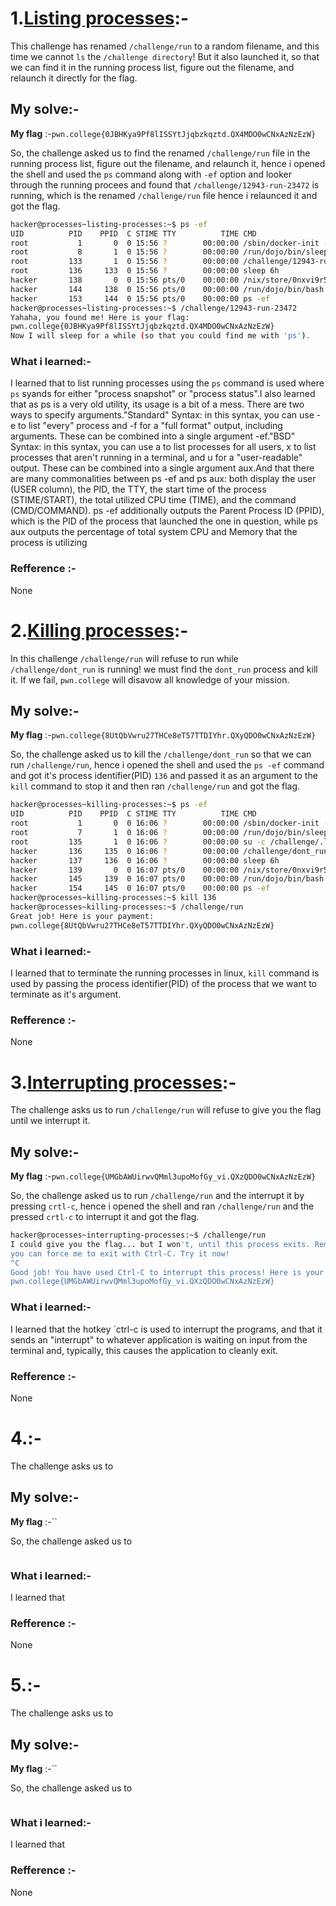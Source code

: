 # **1.<ins>Listing processes</ins>**:-
   This challenge has renamed `/challenge/run` to a random filename, and this time we cannot `ls` the `/challenge directory`! But it also launched it, so that we  can find it in the running process list, figure out the filename, and relaunch it directly for the flag.
## My solve:-
   **My flag** :-`pwn.college{0JBHKya9Pf8lISSYtJjqbzkqztd.QX4MDO0wCNxAzNzEzW}`

   So, the challenge asked us to find the renamed `/challenge/run` file in the running process list, figure out the filename, and relaunch it, hence i opened the shell and used the `ps` command along with `-ef` option and looker through the running procees and found that `/challenge/12943-run-23472` is running, which is the renamed `/challenge/run` file hence i relaunced it and got the flag.
   ```bash
   hacker@processes~listing-processes:~$ ps -ef
   UID          PID    PPID  C STIME TTY          TIME CMD
   root           1       0  0 15:56 ?        00:00:00 /sbin/docker-init -- /nix/var/nix/profiles/dojo-workspace/bin/dojo-i
  root           8       1  0 15:56 ?        00:00:00 /run/dojo/bin/sleep 6h
  root         133       1  0 15:56 ?        00:00:00 /challenge/12943-run-23472
  root         136     133  0 15:56 ?        00:00:00 sleep 6h
  hacker       138       0  0 15:56 pts/0    00:00:00 /nix/store/0nxvi9r5ymdlr2p24rjj9qzyms72zld1-bash-interactive-5.2p37/
  hacker       144     138  0 15:56 pts/0    00:00:00 /run/dojo/bin/bash --login
  hacker       153     144  0 15:56 pts/0    00:00:00 ps -ef
  hacker@processes~listing-processes:~$ /challenge/12943-run-23472
  Yahaha, you found me! Here is your flag:
  pwn.college{0JBHKya9Pf8lISSYtJjqbzkqztd.QX4MDO0wCNxAzNzEzW}
  Now I will sleep for a while (so that you could find me with 'ps').
   ```

### What i learned:-
   I learned that to list running processes using the `ps` command is used where `ps` syands for either "process snapshot" or "process status".I also learned that as ps is a very old utility, its usage is a bit of a mess. There are two ways to specify arguments."Standard" Syntax: in this syntax, you can use -e to list "every" process and -f for a "full format" output, including arguments. These can be combined into a single argument -ef."BSD" Syntax: in this syntax, you can use a to list processes for all users, x to list processes that aren't running in a terminal, and u for a "user-readable" output. These can be combined into a single argument aux.And that there are many commonalities between ps -ef and ps aux: both display the user (USER column), the PID, the TTY, the start time of the process (STIME/START), the total utilized CPU time (TIME), and the command (CMD/COMMAND). ps -ef additionally outputs the Parent Process ID (PPID), which is the PID of the process that launched the one in question, while ps aux outputs the percentage of total system CPU and Memory that the process is utilizing
   
### Refference :-
   None


# **2.<ins>Killing processes</ins>**:-
   In this challenge `/challenge/run` will refuse to run while `/challenge/dont_run` is running! we must find the `dont_run` process and kill it. If we fail, `pwn.college` will disavow all knowledge of your mission.
## My solve:-
   **My flag** :-`pwn.college{8UtQbVwru27THCe8eT57TTDIYhr.QXyQDO0wCNxAzNzEzW}`

   So, the challenge asked us to kill the `/challenge/dont_run` so that we can run `/challenge/run`, hence i opened the shell and used the `ps -ef` command and got it's process identifier(PID) `136` and passed it as an argument to the `kill` command to stop it and then ran `/challenge/run` and got the flag.
   ```bash
   hacker@processes~killing-processes:~$ ps -ef
   UID          PID    PPID  C STIME TTY          TIME CMD
   root           1       0  0 16:06 ?        00:00:00 /sbin/docker-init -- /nix/var/nix/profiles/dojo-workspace/bin/dojo-i
   root           7       1  0 16:06 ?        00:00:00 /run/dojo/bin/sleep 6h
   root         135       1  0 16:06 ?        00:00:00 su -c /challenge/.launcher hacker
   hacker       136     135  0 16:06 ?        00:00:00 /challenge/dont_run
   hacker       137     136  0 16:06 ?        00:00:00 sleep 6h
   hacker       139       0  0 16:07 pts/0    00:00:00 /nix/store/0nxvi9r5ymdlr2p24rjj9qzyms72zld1-bash-interactive-5.2p37/
   hacker       145     139  0 16:07 pts/0    00:00:00 /run/dojo/bin/bash --login
   hacker       154     145  0 16:07 pts/0    00:00:00 ps -ef
   hacker@processes~killing-processes:~$ kill 136
   hacker@processes~killing-processes:~$ /challenge/run
   Great job! Here is your payment:
   pwn.college{8UtQbVwru27THCe8eT57TTDIYhr.QXyQDO0wCNxAzNzEzW}
   ```

### What i learned:-
   I learned that to terminate the running processes in linux, `kill` command is used by passing the process identifier(PID) of the process that we want to terminate as it's argument.

### Refference :-
   None


# **3.<ins>Interrupting processes</ins>**:-
   The challenge asks us to run `/challenge/run` will refuse to give you the flag until we interrupt it.
## My solve:-
   **My flag** :-`pwn.college{UMGbAWUirwvQMml3upoMofGy_vi.QXzQDO0wCNxAzNzEzW}`

   So, the challenge asked us to run `/challenge/run` and the interrupt it by pressing `crtl-c`, hence i opened the shell and ran `/challenge/run` and the pressed `crtl-c` to interrupt it and got the flag.
   ```bash
   hacker@processes~interrupting-processes:~$ /challenge/run
   I could give you the flag... but I won't, until this process exits. Remember,
   you can force me to exit with Ctrl-C. Try it now!
   ^C
   Good job! You have used Ctrl-C to interrupt this process! Here is your flag:
   pwn.college{UMGbAWUirwvQMml3upoMofGy_vi.QXzQDO0wCNxAzNzEzW}
   ```

### What i learned:-
   I learned that the hotkey `ctrl-c is used to interrupt the programs, and that it sends an "interrupt" to whatever application is waiting on input from the terminal and, typically, this causes the application to cleanly exit.

### Refference :-
   None


# **4.<ins></ins>**:-
   The challenge asks us to 
## My solve:-
   **My flag** :-``

   So, the challenge asked us to
   ```bash
  
   ```

### What i learned:-
   I learned that 

### Refference :-
   None


# **5.<ins></ins>**:-
   The challenge asks us to 
## My solve:-
   **My flag** :-``

   So, the challenge asked us to
   ```bash
  
   ```

### What i learned:-
   I learned that 

### Refference :-
   None
